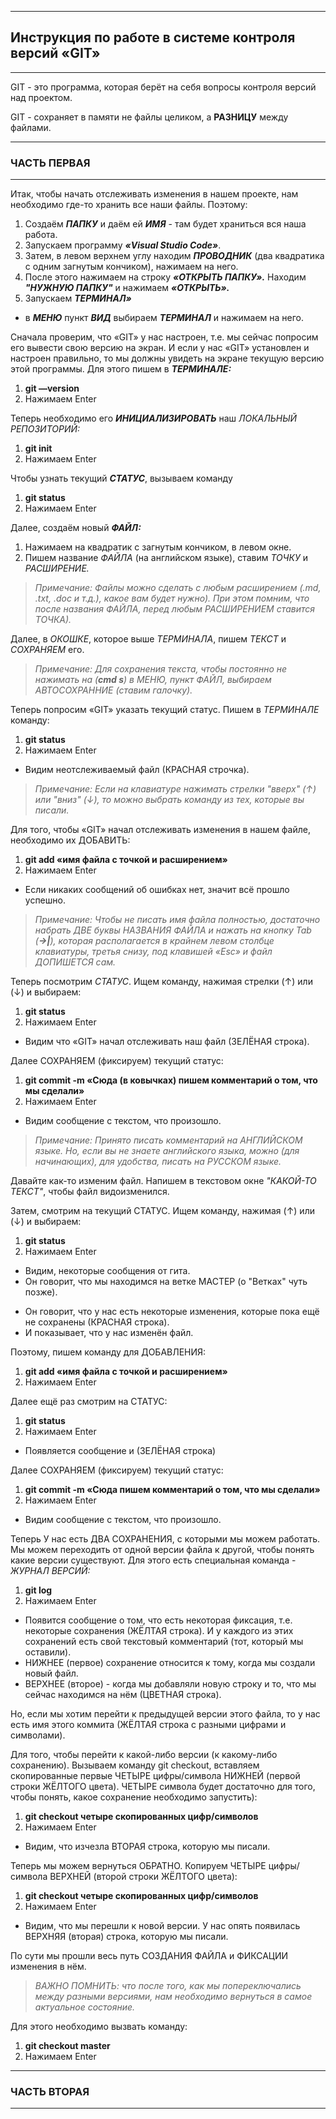 ***
## __Инструкция по работе в системе контроля версий «GIT»__
***

GIT - это программа, которая берёт на себя вопросы контроля версий над проектом.

GIT - сохраняет в памяти не файлы целиком, а **РАЗНИЦУ** между файлами.
***
### __ЧАСТЬ ПЕРВАЯ__
***

Итак, чтобы начать отслеживать изменения в нашем проекте, нам необходимо где-то хранить все наши файлы. Поэтому:
1. Создаём __*ПАПКУ*__ и даём ей __*ИМЯ*__ - там будет храниться вся наша работа. 
2. Запускаем программу __*«Visual Studio Code»*__.
3. Затем, в левом верхнем углу находим __*ПРОВОДНИК*__ (два квадратика с одним загнутым кончиком), нажимаем на него.
4. После этого нажимаем на строку __*«ОТКРЫТЬ ПАПКУ».*__
Находим **_"НУЖНУЮ ПАПКУ"_** и нажимаем __*«ОТКРЫТЬ».*__
5. Запускаем __*ТЕРМИНАЛ»*__
* в __*МЕНЮ*__ пункт __*ВИД*__ выбираем __*ТЕРМИНАЛ*__ и нажимаем на него.
 
Сначала проверим, что «GIT» у нас настроен, т.е. мы сейчас попросим его вывести свою версию на экран. 
И если у нас «GIT» установлен и настроен правильно, то мы должны увидеть на экране текущую версию этой программы. Для этого пишем в __*ТЕРМИНАЛЕ:*__
1. __git —version__ 
2. Нажимаем Enter

Теперь необходимо его __*ИНИЦИАЛИЗИРОВАТЬ*__ наш _ЛОКАЛЬНЫЙ РЕПОЗИТОРИЙ:_
1. __git init__
2. Нажимаем Enter

Чтобы узнать текущий __*СТАТУС*__, вызываем команду
1. __git status__
2. Нажимаем Enter

Далее, создаём новый __*ФАЙЛ:*__
1. Нажимаем на квадратик с загнутым кончиком, в левом окне.
2. Пишем название _ФАЙЛА_ (на английском языке), ставим _ТОЧКУ_ и _РАСШИРЕНИЕ._
> _Примечание: Файлы можно сделать с любым расширением (.md, .txt, .doc и т.д.), какое вам будет нужно). При этом помним, что после названия ФАЙЛА, перед любым РАСШИРЕНИЕМ ставится ТОЧКА)._

Далее, в _ОКОШКЕ_, которое выше _ТЕРМИНАЛА_, пишем _ТЕКСТ_ и _СОХРАНЯЕМ_ его. 
> _Примечание: Для сохранения текста, чтобы постоянно не нажимать на (__cmd s__) в МЕНЮ, пункт ФАЙЛ, выбираем АВТОСОХРАННИЕ (ставим галочку)._

Теперь попросим «GIT» указать текущий статус. 
Пишем в _ТЕРМИНАЛЕ_ команду:
1. __git status__
2. Нажимаем Enter
* Видим неотслеживаемый файл (КРАСНАЯ строчка).
> _Примечание: Если на клавиатуре нажимать стрелки "вверх" (↑) или "вниз" (↓), то  можно выбрать команду из тех, которые вы писали._

Для того, чтобы «GIT» начал отслеживать изменения в нашем файле, необходимо их ДОБАВИТЬ:
1. __git add «имя файла с точкой и расширением»__
2. Нажимаем Enter
* Если никаких сообщений об ошибках нет, значит всё прошло успешно.
> _Примечание: Чтобы не писать имя файла полностью, достаточно набрать ДВЕ буквы НАЗВАНИЯ ФАЙЛА и нажать на кнопку Tab (**→|**), которая располагается в крайнем левом столбце клавиатуры, третья снизу, под клавишей «Esc» и
файл ДОПИШЕТСЯ сам._

Теперь посмотрим _СТАТУС_. Ищем команду, нажимая стрелки (↑) или (↓) и выбираем:
1. __git status__ 
2. Нажимаем Enter
* Видим что «GIT» начал отслеживать наш файл (ЗЕЛЁНАЯ строка).

Далее СОХРАНЯЕМ (фиксируем) текущий статус:
1. __git commit -m «Сюда (в ковычках) пишем комментарий о том, что мы сделали»__
2. Нажимаем Enter
* Видим сообщение с текстом, что произошло.
> _Примечание: Принято писать комментарий на АНГЛИЙСКОМ языке. Но, если вы не знаете английского языка, можно (для начинающих), для удобства, писать на РУССКОМ языке._

Давайте как-то изменим файл. Напишем в текстовом окне _"КАКОЙ-ТО ТЕКСТ"_, чтобы файл видоизменился.

Затем, смотрим на текущий СТАТУС. Ищем команду, нажимая (↑) или (↓) и выбираем:

1. __git status__
2. Нажимаем Enter
* Видим, некоторые сообщения от гита.
* Он говорит, что мы находимся на ветке МАСТЕР (о "Ветках" чуть позже).
+ Он говорит, что у нас есть некоторые изменения, которые пока ещё не сохранены (КРАСНАЯ строка).
+ И показывает, что у нас изменён файл.

Поэтому, пишем команду для ДОБАВЛЕНИЯ:
1. __git add «имя файла с точкой и расширением»__
2. Нажимаем Enter

Далее ещё раз смотрим на СТАТУС:
1. __git status__
2. Нажимаем Enter
* Появляется сообщение и (ЗЕЛЁНАЯ строка)

Далее СОХРАНЯЕМ (фиксируем) текущий статус:
1. __git commit -m «Сюда пишем комментарий о том, что мы сделали»__
2. Нажимаем Enter
* Видим сообщение с текстом, что произошло.

Теперь У нас есть ДВА СОХРАНЕНИЯ, с которыми мы можем работать. Мы можем переходить от одной версии файла к другой, чтобы понять какие версии существуют. Для этого есть специальная команда - _ЖУРНАЛ ВЕРСИЙ:_
1. __git log__
2. Нажимаем Enter
* Появится сообщение о том, что есть некоторая фиксация, т.е. некоторые сохранения (ЖЁЛТАЯ строка). И у каждого из этих сохранений есть свой текстовый комментарий (тот, который мы оставили).
* НИЖНЕЕ (первое) сохранение относится к тому, когда мы создали новый файл.
* ВЕРХНЕЕ (второе) - когда мы добавляли новую строку и то, что мы сейчас находимся на нём (ЦВЕТНАЯ строка).

Но, если мы хотим перейти к предыдущей версии этого файла, то у нас есть имя этого коммита (ЖЁЛТАЯ строка с разными цифрами и символами).

Для того, чтобы перейти к какой-либо версии (к какому-либо сохранению). Вызываем команду git checkout, вставляем скопированные первые ЧЕТЫРЕ цифры/символа НИЖНЕЙ (первой строки ЖЁЛТОГО цвета). ЧЕТЫРЕ символа будет достаточно для того, чтобы понять, какое сохранение необходимо запустить):
1. __git checkout четыре скопированных цифр/символов__
2. Нажимаем Enter
* Видим, что изчезла ВТОРАЯ строка, которую мы писали. 

Теперь мы можем вернуться ОБРАТНО. Копируем ЧЕТЫРЕ цифры/символа ВЕРХНЕЙ (второй строки ЖЁЛТОГО цвета):
1. __git checkout четыре скопированных цифр/символов__
2. Нажимаем Enter
* Видим, что мы перешли к новой версии. У нас опять появилась ВЕРХНЯЯ (вторая) строка, которую мы писали. 

По сути мы прошли весь путь СОЗДАНИЯ ФАЙЛА и ФИКСАЦИИ изменения в нём.
> _ВАЖНО ПОМНИТЬ:
что после того, как мы попереключались между разными версиями, нам необходимо вернуться в самое актуальное состояние._

Для этого необходимо вызвать команду:
1. __git checkout master__
2. Нажимаем Enter

***
### __ЧАСТЬ ВТОРАЯ__
***
